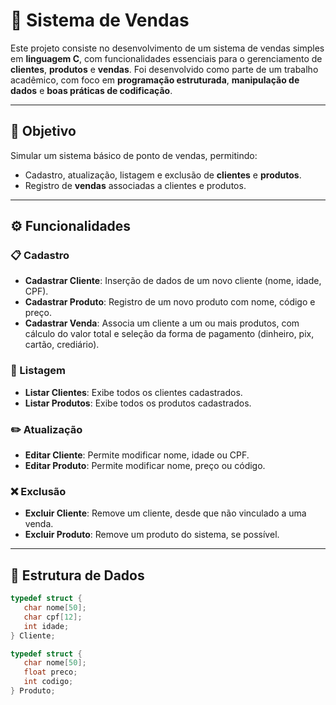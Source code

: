 # 🛒 Sistema de Vendas

Este projeto consiste no desenvolvimento de um sistema de vendas simples em **linguagem C**, com funcionalidades essenciais para o gerenciamento de **clientes**, **produtos** e **vendas**. Foi desenvolvido como parte de um trabalho acadêmico, com foco em **programação estruturada**, **manipulação de dados** e **boas práticas de codificação**.

---

## 🎯 Objetivo

Simular um sistema básico de ponto de vendas, permitindo:

- Cadastro, atualização, listagem e exclusão de **clientes** e **produtos**.
- Registro de **vendas** associadas a clientes e produtos.

---

## ⚙️ Funcionalidades

### 📋 Cadastro
- **Cadastrar Cliente**: Inserção de dados de um novo cliente (nome, idade, CPF).
- **Cadastrar Produto**: Registro de um novo produto com nome, código e preço.
- **Cadastrar Venda**: Associa um cliente a um ou mais produtos, com cálculo do valor total e seleção da forma de pagamento (dinheiro, pix, cartão, crediário).

### 📄 Listagem
- **Listar Clientes**: Exibe todos os clientes cadastrados.
- **Listar Produtos**: Exibe todos os produtos cadastrados.

### ✏️ Atualização
- **Editar Cliente**: Permite modificar nome, idade ou CPF.
- **Editar Produto**: Permite modificar nome, preço ou código.

### ❌ Exclusão
- **Excluir Cliente**: Remove um cliente, desde que não vinculado a uma venda.
- **Excluir Produto**: Remove um produto do sistema, se possível.

---

## 🧱 Estrutura de Dados

```c
typedef struct {
   char nome[50];
   char cpf[12];
   int idade;
} Cliente;

typedef struct {
   char nome[50];
   float preco;
   int codigo;
} Produto;
